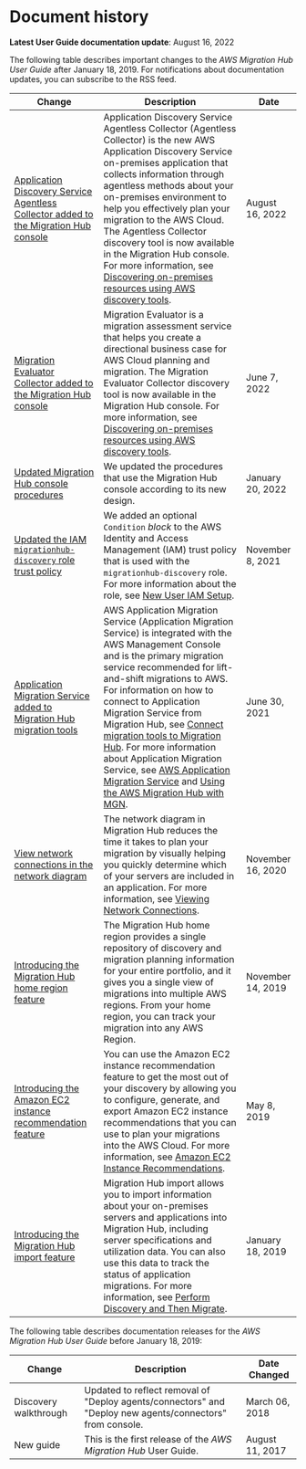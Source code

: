 # Document history<a name="document-history"></a>

**Latest User Guide documentation update**: August 16, 2022

The following table describes important changes to the *AWS Migration Hub User Guide* after January 18, 2019\. For notifications about documentation updates, you can subscribe to the RSS feed\.

| Change | Description | Date | 
| --- |--- |--- |
| [Application Discovery Service Agentless Collector added to the Migration Hub console](#document-history) | Application Discovery Service Agentless Collector \(Agentless Collector\) is the new AWS Application Discovery Service on\-premises application that collects information through agentless methods about your on\-premises environment to help you effectively plan your migration to the AWS Cloud\. The Agentless Collector discovery tool is now available in the Migration Hub console\. For more information, see [Discovering on\-premises resources using AWS discovery tools](https://docs.aws.amazon.com/migrationhub/latest/ug/gs-new-user-discovery.html)\. | August 16, 2022 | 
| [Migration Evaluator Collector added to the Migration Hub console](#document-history) | Migration Evaluator is a migration assessment service that helps you create a directional business case for AWS Cloud planning and migration\. The Migration Evaluator Collector discovery tool is now available in the Migration Hub console\. For more information, see [Discovering on\-premises resources using AWS discovery tools](https://docs.aws.amazon.com/migrationhub/latest/ug/gs-new-user-discovery.html)\. | June 7, 2022 | 
| [Updated Migration Hub console procedures](#document-history) | We updated the procedures that use the Migration Hub console according to its new design\.  | January 20, 2022 | 
| [Updated the IAM `migrationhub-discovery` role trust policy](#document-history) | We added an optional `Condition` *block* to the AWS Identity and Access Management \(IAM\) trust policy that is used with the `migrationhub-discovery` role\. For more information about the role, see [New User IAM Setup](https://docs.aws.amazon.com/migrationhub/latest/ug/new-customer-setup.html)\. | November 8, 2021 | 
| [Application Migration Service added to Migration Hub migration tools](#document-history) | AWS Application Migration Service \(Application Migration Service\) is integrated with the AWS Management Console and is the primary migration service recommended for lift\-and\-shift migrations to AWS\. For information on how to connect to Application Migration Service from Migration Hub, see [Connect migration tools to Migration Hub](https://docs.aws.amazon.com/migrationhub/latest/ug/discovery-wt-migrate.html#discovery-wt-auth-migrate-tools)\. For more information about Application Migration Service, see [AWS Application Migration Service](http://aws.amazon.com/application-migration-service/) and [Using the AWS Migration Hub with MGN](https://docs.aws.amazon.com/mgn/latest/ug/mgn-mgh.html)\.  | June 30, 2021 | 
| [View network connections in the network diagram](#document-history) | The network diagram in Migration Hub reduces the time it takes to plan your migration by visually helping you quickly determine which of your servers are included in an application\. For more information, see [Viewing Network Connections](https://docs.aws.amazon.com/migrationhub/latest/ug/network-diagram.html)\. | November 16, 2020 | 
| [Introducing the Migration Hub home region feature](#document-history) | The Migration Hub home region provides a single repository of discovery and migration planning information for your entire portfolio, and it gives you a single view of migrations into multiple AWS regions\. From your home region, you can track your migration into any AWS Region\.  | November 14, 2019 | 
| [Introducing the Amazon EC2 instance recommendation feature](#document-history) | You can use the Amazon EC2 instance recommendation feature to get the most out of your discovery by allowing you to configure, generate, and export Amazon EC2 instance recommendations that you can use to plan your migrations into the AWS Cloud\. For more information, see [Amazon EC2 Instance Recommendations](https://docs.aws.amazon.com/migrationhub/latest/ug/ec2-recommendations.html)\. | May 8, 2019 | 
| [Introducing the Migration Hub import feature](#document-history) | Migration Hub import allows you to import information about your on\-premises servers and applications into Migration Hub, including server specifications and utilization data\. You can also use this data to track the status of application migrations\. For more information, see [Perform Discovery and Then Migrate](https://docs.aws.amazon.com/migrationhub/latest/ug/gs-new-user-discovery.html)\. | January 18, 2019 | 

The following table describes documentation releases for the *AWS Migration Hub User Guide* before January 18, 2019:


| Change | Description | Date Changed | 
| --- | --- | --- | 
|  Discovery walkthrough  |  Updated to reflect removal of "Deploy agents/connectors" and "Deploy new agents/connectors" from console\.  |  March 06, 2018  | 
|  New guide  |  This is the first release of the *AWS Migration Hub* User Guide\.  |  August 11, 2017  | 